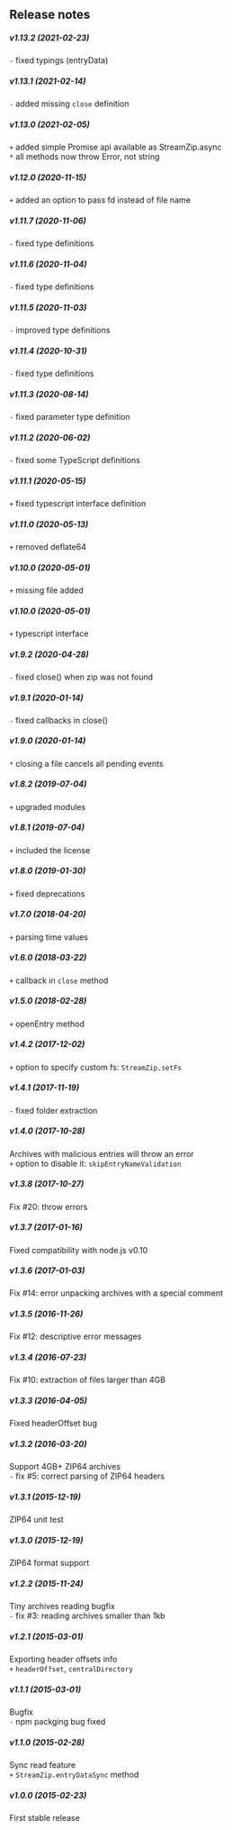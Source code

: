 Release notes
-------------
##### v1.13.2 (2021-02-23)
`-` fixed typings (entryData)  

##### v1.13.1 (2021-02-14)
`-` added missing `close` definition  

##### v1.13.0 (2021-02-05)
`+` added simple Promise api available as StreamZip.async  
`*` all methods now throw Error, not string  

##### v1.12.0 (2020-11-15)
`+` added an option to pass fd instead of file name  

##### v1.11.7 (2020-11-06)
`-` fixed type definitions  

##### v1.11.6 (2020-11-04)
`-` fixed type definitions  

##### v1.11.5 (2020-11-03)
`-` improved type definitions  

##### v1.11.4 (2020-10-31)
`-` fixed type definitions  

##### v1.11.3 (2020-08-14)
`-` fixed parameter type definition  

##### v1.11.2 (2020-06-02)
`-` fixed some TypeScript definitions  

##### v1.11.1 (2020-05-15)
`+` fixed typescript interface definition

##### v1.11.0 (2020-05-13)
`+` removed deflate64

##### v1.10.0 (2020-05-01)
`+` missing file added

##### v1.10.0 (2020-05-01)
`+` typescript interface

##### v1.9.2 (2020-04-28)
`-` fixed close() when zip was not found

##### v1.9.1 (2020-01-14)
`-` fixed callbacks in close()

##### v1.9.0 (2020-01-14)
`*` closing a file cancels all pending events

##### v1.8.2 (2019-07-04)
`+` upgraded modules

##### v1.8.1 (2019-07-04)
`+` included the license

##### v1.8.0 (2019-01-30)
`+` fixed deprecations

##### v1.7.0 (2018-04-20)
`+` parsing time values

##### v1.6.0 (2018-03-22)
`+` callback in `close` method

##### v1.5.0 (2018-02-28)
`+` openEntry method

##### v1.4.2 (2017-12-02)
`+` option to specify custom fs: `StreamZip.setFs`

##### v1.4.1 (2017-11-19)
`-` fixed folder extraction

##### v1.4.0 (2017-10-28)
Archives with malicious entries will throw an error  
`+` option to disable it: `skipEntryNameValidation`

##### v1.3.8 (2017-10-27)
Fix #20: throw errors

##### v1.3.7 (2017-01-16)
Fixed compatibility with node.js v0.10

##### v1.3.6 (2017-01-03)
Fix #14: error unpacking archives with a special comment  

##### v1.3.5 (2016-11-26)
Fix #12: descriptive error messages  

##### v1.3.4 (2016-07-23)
Fix #10: extraction of files larger than 4GB  

##### v1.3.3 (2016-04-05)
Fixed headerOffset bug  

##### v1.3.2 (2016-03-20)
Support 4GB+ ZIP64 archives  
`-` fix #5: correct parsing of ZIP64 headers  

##### v1.3.1 (2015-12-19)
ZIP64 unit test  

##### v1.3.0 (2015-12-19)
ZIP64 format support  

##### v1.2.2 (2015-11-24)
Tiny archives reading bugfix  
`-` fix #3: reading archives smaller than 1kb  

##### v1.2.1 (2015-03-01)
Exporting header offsets info  
`+` `headerOffset`, `centralDirectory`  

##### v1.1.1 (2015-03-01)
Bugfix  
`-` npm packging bug fixed  

##### v1.1.0 (2015-02-28)
Sync read feature  
`+` `StreamZip.entryDataSync` method

##### v1.0.0 (2015-02-23)
First stable release  
